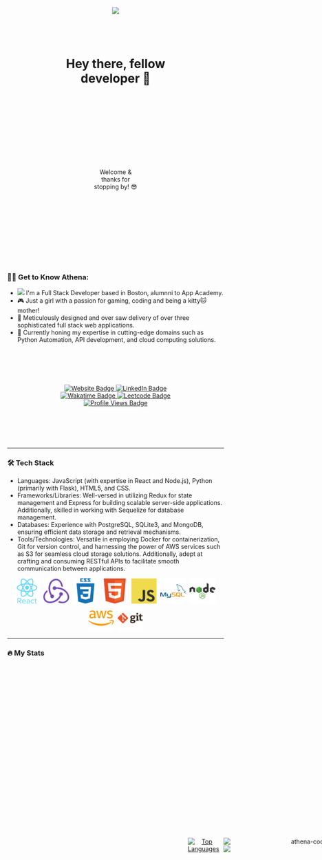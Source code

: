 <div align="center" style="margin: 1in">
  <img src="https://media.giphy.com/media/v1.Y2lkPTc5MGI3NjExbG8zdXh6ejkwZnJ2amtpOGMxaG12ejlha2tsdXpzd2hwMGViN2xpaSZlcD12MV9pbnRlcm5hbF9naWZfYnlfaWQmY3Q9cw/paTz7UZbPfTZFRYnnB/giphy.gif" width="200"/>
</div>

<h1 align="center" style="margin:1in">
  Hey there, fellow developer 🌟
</h1>


<div align="center" style="margin: 2in">
Welcome & thanks for stopping by! 😎 
</div>


### :woman_technologist: Get to Know Athena: 
-  <img src="https://media.giphy.com/media/WUlplcMpOCEmTGBtBW/giphy.gif" width="30"> I'm a Full Stack Developer based in Boston, alumnni to App Academy.
- 🎮 Just a girl with a passion for gaming, coding and being a kitty🐱 mother! 
- :telescope: Meticulously designed and over saw delivery of over three sophisticated full stack web applications.
- :seedling: Currently honing my expertise in cutting-edge domains such as Python Automation, API development, and cloud computing solutions.

<div align="center" style="margin: 1in">



   <a href="[https://www.linkedin.com/in/athena-chiarello-aa9774244/](https://athena-codes.github.io/portfolio/#resume)">
    <img src="https://img.shields.io/badge/Portfolio-255E63?style=for-the-badge&logo=About.me&logoColor=white" alt="Website Badge"/>
  </a>
  <a href="https://www.linkedin.com/in/athena-chiarello-aa9774244/">
    <img src="https://img.shields.io/badge/LinkedIn-blue?style=for-the-badge&logo=linkedin&logoColor=white" alt="LinkedIn Badge"/>
  </a>
    <a href="https://wakatime.com/@athena_codes">
    <img src="https://img.shields.io/badge/WakaTime-000000?style=for-the-badge&logo=WakaTime&logoColor=white" alt="Wakatime Badge"/>
  </a>
   <a href="https://leetcode.com/athenarose964/">
    <img src="https://img.shields.io/badge/-LeetCode-FFA116?style=for-the-badge&logo=LeetCode&logoColor=black" alt="Leetcode Badge"/>
  </a>
  <a href="https://github.com/athena-codes/">
    <img src="https://komarev.com/ghpvc/?username=athena-codes&color=blueviolet&style=for-the-badge" alt="Profile Views Badge"/>
  </a>
</div>

---

### 🛠️ Tech Stack

- Languages: JavaScript (with expertise in React and Node.js), Python (primarily with Flask), HTML5, and CSS.
- Frameworks/Libraries: Well-versed in utilizing Redux for state management and Express for building scalable server-side applications. Additionally, skilled in working with Sequelize for database management.
- Databases: Experience with PostgreSQL, SQLite3, and MongoDB, ensuring efficient data storage and retrieval mechanisms.
- Tools/Technologies: Versatile in employing Docker for containerization, Git for version control, and harnessing the power of AWS services such as S3 for seamless cloud storage solutions. Additionally, adept at crafting and consuming RESTful APIs to facilitate smooth communication between applications.

<div align="center">
  <img src="https://github.com/devicons/devicon/blob/master/icons/react/react-original-wordmark.svg" title="React" alt="React" width="60" height="60"/>&nbsp;
  <img src="https://github.com/devicons/devicon/blob/master/icons/redux/redux-original.svg" title="Redux" alt="Redux " width="60" height="60"/>&nbsp;
  <img src="https://github.com/devicons/devicon/blob/master/icons/css3/css3-plain-wordmark.svg"  title="CSS3" alt="CSS" width="60" height="60"/>&nbsp;
  <img src="https://github.com/devicons/devicon/blob/master/icons/html5/html5-original.svg" title="HTML5" alt="HTML" width="60" height="60"/>&nbsp;
  <img src="https://github.com/devicons/devicon/blob/master/icons/javascript/javascript-original.svg" title="JavaScript" alt="JavaScript" width="60" height="60"/>&nbsp;
  <img src="https://github.com/devicons/devicon/blob/master/icons/mysql/mysql-original-wordmark.svg" title="MySQL"  alt="MySQL" width="60" height="60"/>&nbsp;
  <img src="https://github.com/devicons/devicon/blob/master/icons/nodejs/nodejs-original-wordmark.svg" title="NodeJS" alt="NodeJS" width="60" height="60"/>&nbsp;
  <img src="https://github.com/devicons/devicon/blob/master/icons/amazonwebservices/amazonwebservices-plain-wordmark.svg" title="AWS" alt="AWS" width="60" height="60"/>&nbsp;
  <img src="https://github.com/devicons/devicon/blob/master/icons/git/git-original-wordmark.svg" title="Git" alt="Git" width="60" height="60"/>
</div>

---

### :fire: My Stats
<div align="center" style="display: flex; justify-content: space-between; align-items: center; margin: 10vh; padding: 20px;">
  
  <a href="https://github-readme-stats.vercel.app/api/top-langs/?username=athena-codes&layout=compact&theme=vision-friendly-dark" style="margin-right: 10px;">
    <img src="https://github-readme-stats.vercel.app/api/top-langs/?username=athena-codes&layout=compact&theme=vision-friendly-dark" alt="Top Languages" />
  </a>
 <div align=center>
    <a href="https://github.com/denvercoder1/github-readme-streak-stats" title="Go to Source">
      <img align="left" width=390 src="https://streak-stats.demolab.com/?user=athena-codes&theme=vision-friendly-dark&border=61dafb&hide_border=true" alt="athena-codes" />
    </a>
    <a href="https://github.com/athena-codes/github-readme-stats" title="Go to Source">
      <img align="right" width=390 src="https://github-readme-stats.vercel.app/api?username=athena-codes&show_icons=true&theme=vision-friendly-dark&border_color=61dafb&hide_border=true" />
    </a>
  </div>
</div>
